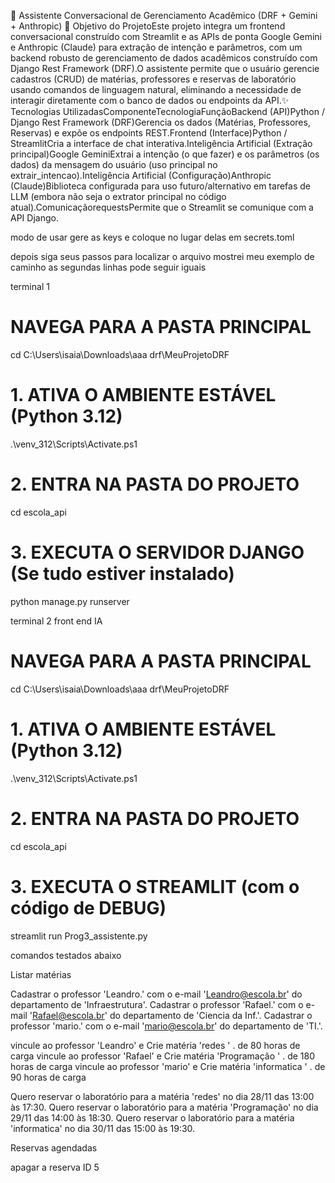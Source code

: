 🤖 Assistente Conversacional de Gerenciamento Acadêmico (DRF + Gemini + Anthropic)
🎯 Objetivo do ProjetoEste projeto integra um frontend conversacional construído com Streamlit e as APIs de ponta Google Gemini e Anthropic (Claude) para extração de intenção e parâmetros, com um backend robusto de gerenciamento de dados acadêmicos construído com Django Rest Framework (DRF).O assistente permite que o usuário gerencie cadastros (CRUD) de matérias, professores e reservas de laboratório usando comandos de linguagem natural, eliminando a necessidade de interagir diretamente com o banco de dados ou endpoints da API.✨ Tecnologias UtilizadasComponenteTecnologiaFunçãoBackend (API)Python / Django Rest Framework (DRF)Gerencia os dados (Matérias, Professores, Reservas) e expõe os endpoints REST.Frontend (Interface)Python / StreamlitCria a interface de chat interativa.Inteligência Artificial (Extração principal)Google GeminiExtrai a intenção (o que fazer) e os parâmetros (os dados) da mensagem do usuário (uso principal no extrair_intencao).Inteligência Artificial (Configuração)Anthropic (Claude)Biblioteca configurada para uso futuro/alternativo em tarefas de LLM (embora não seja o extrator principal no código atual).ComunicaçãorequestsPermite que o Streamlit se comunique com a API Django.

modo de usar
gere as keys e coloque no lugar delas em secrets.toml

depois siga seus passos para localizar o arquivo mostrei meu exemplo de caminho as segundas linhas pode seguir iguais

terminal 1
# NAVEGA PARA A PASTA PRINCIPAL
cd C:\Users\isaia\Downloads\aaa drf\MeuProjetoDRF

# 1. ATIVA O AMBIENTE ESTÁVEL (Python 3.12)
.\venv_312\Scripts\Activate.ps1

# 2. ENTRA NA PASTA DO PROJETO
cd escola_api

# 3. EXECUTA O SERVIDOR DJANGO (Se tudo estiver instalado)
python manage.py runserver

terminal 2 front end IA

# NAVEGA PARA A PASTA PRINCIPAL
cd C:\Users\isaia\Downloads\aaa drf\MeuProjetoDRF

# 1. ATIVA O AMBIENTE ESTÁVEL (Python 3.12)
.\venv_312\Scripts\Activate.ps1

# 2. ENTRA NA PASTA DO PROJETO
cd escola_api

# 3. EXECUTA O STREAMLIT (com o código de DEBUG)
streamlit run Prog3_assistente.py

comandos testados abaixo


Listar matérias

Cadastrar o professor 'Leandro.' com o e-mail 'Leandro@escola.br' do departamento de 'Infraestrutura'.
Cadastrar o professor 'Rafael.' com o e-mail 'Rafael@escola.br' do departamento de 'Ciencia da Inf.'.
Cadastrar o professor 'mario.' com o e-mail 'mario@escola.br' do departamento de 'TI.'.



vincule ao professor 'Leandro' e Crie matéria 'redes ' . de 80 horas de carga
vincule ao professor 'Rafael' e Crie matéria 'Programação ' . de 180 horas de carga
vincule ao professor 'mario' e Crie matéria 'informatica ' . de 90 horas de carga




Quero reservar o laboratório para a matéria 'redes' no dia 28/11 das 13:00 às 17:30.
Quero reservar o laboratório para a matéria 'Programação' no dia 29/11 das 14:00 às 18:30.
Quero reservar o laboratório para a matéria 'informatica' no dia 30/11 das 15:00 às 19:30.



Reservas agendadas

apagar a reserva ID 5




